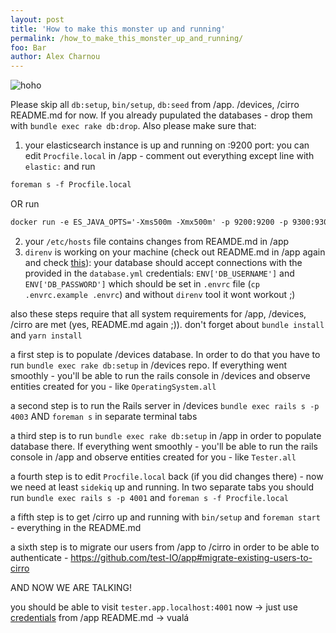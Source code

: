 ```yaml
---
layout: post
title: 'How to make this monster up and running'
permalink: /how_to_make_this_monster_up_and_running/
foo: Bar
author: Alex Charnou
---
```


![hoho](https://thumbs.gfycat.com/DiligentWellmadeAustraliansilkyterrier-size_restricted.gif)

Please skip all `db:setup`, `bin/setup`, `db:seed` from /app. /devices, /cirro README.md for now. If you already pupulated the databases - drop them with `bundle exec rake db:drop`. Also please make sure that:
1. your elasticsearch instance is up and running on :9200 port: you can edit `Procfile.local` in /app - comment out everything except line with `elastic:` and run
 ```markdown
foreman s -f Procfile.local
```
OR run
```markdown
docker run -e ES_JAVA_OPTS='-Xms500m -Xmx500m' -p 9200:9200 -p 9300:9300 --volume elasticsearch_data:/usr/share/elasticsearch/data elasticsearch:5.6
```

2. your `/etc/hosts` file contains changes from REAMDE.md in /app
3. `direnv` is working on your machine (check out README.md in /app again and check [this](https://direnv.net/docs/hook.html)): your database should accept connections with the provided in the `database.yml` credentials: `ENV['DB_USERNAME']` and `ENV['DB_PASSWORD']` which should be set in `.envrc` file (`cp .envrc.example .envrc`) and without `direnv` tool it wont workout ;)

also these steps require that all system requirements for /app, /devices, /cirro are met (yes, README.md again ;)). don't forget about `bundle install` and `yarn install`

a first step is to populate /devices database. In order to do that you have to run
`bundle exec rake db:setup` in /devices repo. If everything went smoothly - you'll be able to run the rails console in /devices and observe entities created for you - like `OperatingSystem.all`

a second step is to run the Rails server in /devices `bundle exec rails s -p 4003` AND `foreman s` in separate terminal tabs

a third step is to run `bundle exec rake db:setup` in /app in order to populate database there. If everything went smoothly - you'll be able to run the rails console in /app and observe entities created for you - like `Tester.all`

a fourth step is to edit `Procfile.local` back (if you did changes there) - now we need at least `sidekiq` up and running. In two separate tabs you should run `bundle exec rails s -p 4001` and `foreman s -f Procfile.local`

a fifth step is to get /cirro up and running with `bin/setup` and `foreman start` - everything in the README.md

a sixth step is to migrate our users from /app to /cirro in order to be able to authenticate - https://github.com/test-IO/app#migrate-existing-users-to-cirro

AND NOW WE ARE TALKING!

you should be able to visit `tester.app.localhost:4001` now -> just use [credentials](https://github.com/test-IO/app#credentials) from /app README.md -> vualá
